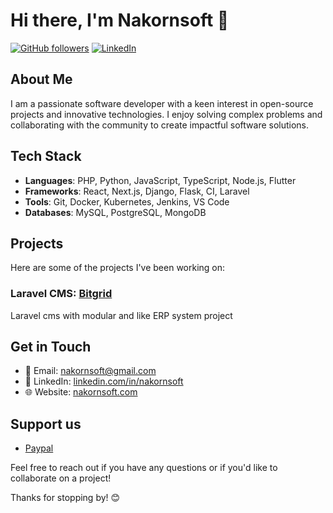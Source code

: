 # Hi there, I'm Nakornsoft 👋

[![GitHub followers](https://img.shields.io/github/followers/nakornsoft?label=Follow&style=social)](https://github.com/nakornsoft)
[![LinkedIn](https://img.shields.io/badge/LinkedIn-Connect-blue)](https://www.linkedin.com/in/nakornsoft)

## About Me

I am a passionate software developer with a keen interest in open-source projects and innovative technologies. I enjoy solving complex problems and collaborating with the community to create impactful software solutions.

## Tech Stack

- **Languages**: PHP, Python, JavaScript, TypeScript, Node.js, Flutter
- **Frameworks**: React, Next.js, Django, Flask, CI, Laravel
- **Tools**: Git, Docker, Kubernetes, Jenkins, VS Code
- **Databases**: MySQL, PostgreSQL, MongoDB

## Projects

Here are some of the projects I've been working on:

### Laravel CMS: [Bitgrid](https://github.com/nakornsoft/bitgrid)
Laravel cms with modular and like ERP system project

## Get in Touch

- 📧 Email: [nakornsoft@gmail.com](mailto:nakhonsoft@gmail.com)
- 💼 LinkedIn: [linkedin.com/in/nakornsoft](https://www.linkedin.com/in/nakornsoft)
- 🌐 Website: [nakornsoft.com](https://www.nakornsoft.com)

## Support us

- [Paypal](https://www.paypal.me/nakornsoft)

Feel free to reach out if you have any questions or if you'd like to collaborate on a project!

Thanks for stopping by! 😊
